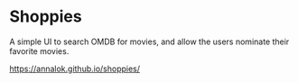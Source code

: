 # Shoppies
A simple UI to search OMDB for movies, and allow the users nominate their favorite movies. 

https://annalok.github.io/shoppies/
